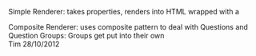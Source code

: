 Simple Renderer: takes properties, renders into HTML wrapped with a <div>
Composite Renderer: uses composite pattern to deal with Questions and Question Groups: Groups get put into their own <div class="groupIdentifier">
Tim 28/10/2012